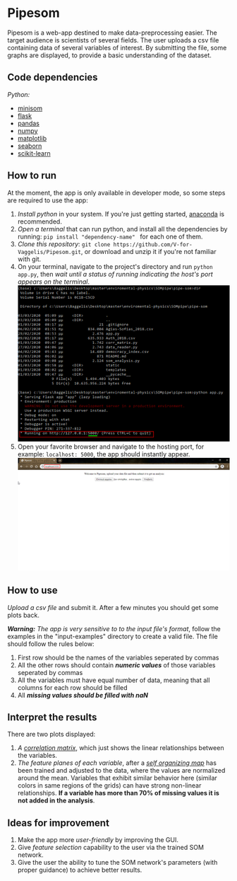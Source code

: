 # Pipesom
Pipesom is a web-app destined to make data-preprocessing easier. The target audience is scientists of several fields. The user uploads a csv file containing data of several variables of interest. By submitting the file, some graphs are displayed, to provide a basic understanding of the dataset.

## Code dependencies

<em>Python:</em>
<ul>
  <li><a href="https://github.com/JustGlowing/minisom">minisom</a></li>
  <li><a href="https://flask.palletsprojects.com/en/1.1.x/">flask</a></li>
  <li><a href="https://pandas.pydata.org/">pandas</a></li>
  <li><a href="https://numpy.org/">numpy</a></li>
  <li><a href="https://matplotlib.org/">matplotlib</a></li>
  <li><a href="https://seaborn.pydata.org/">seaborn</a></li>
  <li><a href="https://scikit-learn.org/stable/">scikit-learn</a></li>
</ul>

## How to run
At the moment, the app is only available in developer mode, so some steps are required to use the app:
<ol>
  <li><em>Install python</em> in your system. If you're just getting started, <a href="https://www.anaconda.com/">anaconda</a> is recommended.</li>
  <li><em>Open a terminal</em> that can run python, and install all the dependencies by running:  
  <code>pip install "dependency-name" </code> for each one of them. </li>
  <li><em>Clone this repository</em>: <code>git clone https://github.com/V-for-Vaggelis/Pipesom.git</code>, or download and unzip it if you're not familiar with git.</li>
  <li> On your terminal, navigate to the project's directory and run <code>python app.py</code>, then <em>wait until a status of running indicating the host's port appears on the terminal</em>.
  <img src="/images/host.png" alt="Hosting example"></li>
  <li>Open your favorite browser and navigate to the hosting port, for example: <code>localhost: 5000</code>, the app should instantly appear. <img src="/images/browser.png" alt="Browser example"</img></li>

</ol>

## How to use
_Upload a csv file_ and submit it. After a few minutes you should get some plots back.

_**Warning:** The app is very sensitive to to the input file's format_, follow the examples in the "input-examples" directory to create a valid file. The file should follow the rules below:
1. First row should be the names of the variables seperated by commas
1. All the other rows should contain _**numeric values**_ of those variables seperated by commas
1. All the variables must have equal number of data, meaning that all columns for each row should be filled
1. All _**missing values should be filled with naN**_

## Interpret the results
There are two plots displayed:
1. _A <a href="https://www.displayr.com/what-is-a-correlation-matrix/">correlation matrix</a>_, which just shows the linear relationships between the variables.
1. _The feature planes of each variable_, after a _<a href="http://www.ai-junkie.com/ann/som/som1.html">self organizing map</a>_ has been trained and adjusted to the data, where the values are normalized around the mean. Variables that exhibit similar behavior here (similar colors in same regions of the grids) can have strong non-linear relationships. **If a variable has more than 70% of missing values it is not added in the analysis**.

## Ideas for improvement
1. Make the app more _user-friendly_ by improving the GUI.
1. Give _feature selection_ capability to the user via the trained SOM  network.
1. Give the user the ability to tune the SOM network's parameters (with proper guidance) to achieve better results.
